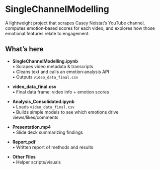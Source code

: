 # SingleChannelModelling

A lightweight project that scrapes Casey Neistat’s YouTube channel, computes emotion‐based scores for each video, and explores how those emotional features relate to engagement.

## What’s here

- **SingleChannelModelling.ipynb**  
  • Scrapes video metadata & transcripts  
  • Cleans text and calls an emotion‐analysis API  
  • Outputs `video_data_final.csv`

- **video_data_final.csv**  
  • Final data frame: video info + emotion scores

- **Analysis_Consolidated.ipynb**  
  • Loads `video_data_final.csv`  
  • Builds simple models to see which emotions drive views/likes/comments

- **Presentation.mp4**  
  • Slide deck summarizing findings

- **Report.pdf**  
  • Written report of methods and results

- **Other Files**  
  • Helper scripts/visuals

